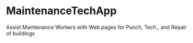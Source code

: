 MaintenanceTechApp
==================

Assist Maintenance Workers with Web pages for Punch, Tech., and Repair of buildings
